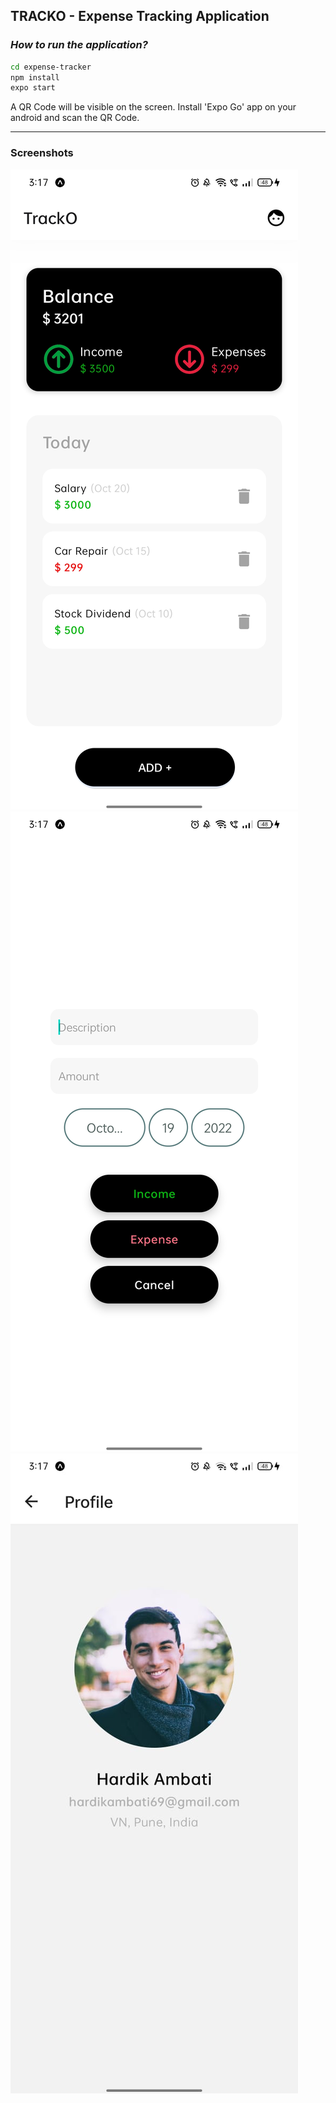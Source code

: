 ## TRACKO - Expense Tracking Application

### _How to run the application?_

```sh
cd expense-tracker
npm install
expo start
```

A QR Code will be visible on the screen.
Install 'Expo Go' app on your android and scan the QR Code.

---

### Screenshots
 
![1](screenshots/1.jpeg)
![2](screenshots/2.jpeg)
![3](screenshots/3.jpeg)